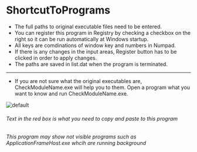 # ShortcutToPrograms

- The full paths to original executable files need to be entered.
- You can register this program in Registry by checking a checkbox on the right so it can be run automatically at Windows startup.
- All keys are comdinations of window key and numbers in Numpad.
- If there is any changes in the input areas, Register button has to be clicked in order to apply changes.
- The paths are saved in list.dat when the program is terminated.

---
- If you are not sure what the original executables are, CheckModuleName.exe will help you to them.
  Open a program what you want to know and run CheckModuleName.exe.
 

![default](https://user-images.githubusercontent.com/25515692/45377147-95628980-b5ae-11e8-8eef-7f8ef174b28c.JPG)
###### *Text in the red box is what you need to copy and paste to this program*
###### *This program may show not visible programs such as ApplicationFrameHost.exe whcih are running background*
